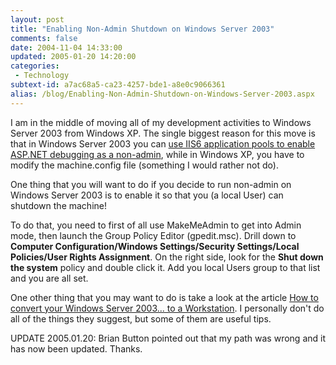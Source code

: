 ```yaml
---
layout: post
title: "Enabling Non-Admin Shutdown on Windows Server 2003"
comments: false
date: 2004-11-04 14:33:00
updated: 2005-01-20 14:20:00
categories:
 - Technology
subtext-id: a7ac68a5-ca23-4257-bde1-a8e0c9066361
alias: /blog/Enabling-Non-Admin-Shutdown-on-Windows-Server-2003.aspx
---
```



I am in the middle of moving all of my development activities to Windows Server 2003 from Windows XP. The single biggest reason for this move is that in Windows Server 2003 you can [use IIS6 application pools to enable ASP.NET debugging as a non-admin](http://msdn.microsoft.com/library/default.asp?url=/library/en-us/dv_vstechart/html/tchDevelopingSoftwareInVisualStudioNETWithNon-AdministrativePrivileges.asp), while in Windows XP, you have to modify the machine.config file (something I would rather not do).

One thing that you will want to do if you decide to run non-admin on Windows Server 2003 is to enable it so that you (a local User) can shutdown the machine!

To do that, you need to first of all use MakeMeAdmin to get into Admin mode, then launch the Group Policy Editor (gpedit.msc). Drill down to **Computer Configuration/Windows Settings/Security Settings/Local Policies/User Rights Assignment**. On the right side, look for the **Shut down the system** policy and double click it. Add you local Users group to that list and you are all set.

One other thing that you may want to do is take a look at the article [How to convert your Windows Server 2003... to a Workstation](http://www.msfn.org/win2k3/). I personally don't do all of the things they suggest, but some of them are useful tips.

UPDATE 2005.01.20: Brian Button pointed out that my path was wrong and it has now been updated. Thanks.
